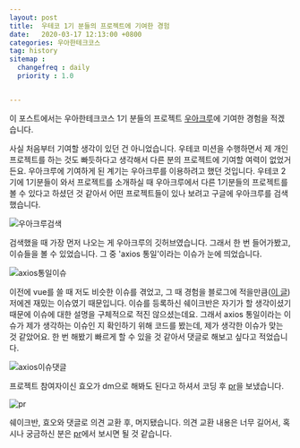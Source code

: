 ```yaml
---
layout: post
title:  우테코 1기 분들의 프로젝트에 기여한 경험
date:   2020-03-17 12:13:00 +0800
categories: 우아한테크코스
tag: history
sitemap :
  changefreq : daily
  priority : 1.0


---
```


이 포스트에서는 우아한테크코스 1기 분들의 프로젝트 [우아크루](https://github.com/WoowaCrew/WoowaCrew)에 기여한 경험을 적겠습니다.

사실 처음부터 기여할 생각이 있던 건 아니었습니다. 우테코 미션을 수행하면서 제 개인 프로젝트를 하는 것도 빠듯하다고 생각해서 다른 분의 프로젝트에 기여할 여력이 없었거든요. 우아크루에 기여하게 된 계기는 우아크루를 이용하려고 했던 것입니다. 우테코 2기에 1기분들이 와서 프로젝트를 소개하실 때 우아크루에서 다른 1기분들의 프로젝트를 볼 수 있다고 하셨던 것 같아서 어떤 프로젝트들이 있나 보려고 구글에 우아크루를 검색했습니다.

![우아크루검색](https://dl.dropbox.com/s/h3392jo0s1jnlwr/%EC%9A%B0%EC%95%84%ED%81%AC%EB%A3%A8%EA%B2%80%EC%83%89.png) 

검색했을 때 가장 먼저 나오는 게 우아크루의 깃허브였습니다. 그래서 한 번 들어가봤고, 이슈들을 볼 수 있었습니다. 그 중 'axios 통일'이라는 이슈가 눈에 띄었습니다.

![axios통일이슈](https://dl.dropbox.com/s/hj8v010p6bxwf54/axios%ED%86%B5%EC%9D%BC%EC%9D%B4%EC%8A%88.png)

이전에 vue를 쓸 때 저도 비슷한 이슈를 겪었고, 그 때 경험을 블로그에 적을만큼([이 글](https://p-vibe.github.io/2019/08/04/axios-di/)) 저에겐 재밌는 이슈였기 때문입니다. 이슈를 등록하신 쉐이크반은 자기가 할 생각이셨기 때문에 이슈에 대한 설명을 구체적으로 적진 않으셨는데요. 그래서 axios 통일이라는 이슈가 제가 생각하는 이슈인 지 확인하기 위해 코드를 봤는데, 제가 생각한 이슈가 맞는 것 같았어요. 한 번 해봤기 빠르게 할 수 있을 것 같아서 댓글로 해보고 싶다고 적었습니다.

![axios이슈댓글](https://dl.dropbox.com/s/og1uhy93a0408lw/axios%EC%9D%B4%EC%8A%88%EC%97%90%EB%8C%93%EA%B8%80.png)

프로젝트 참여자이신 효오가 dm으로 해봐도 된다고 하셔서 코딩 후 [pr](https://github.com/WoowaCrew/WoowaCrew/pull/356)을 보냈습니다.

![pr](https://dl.dropbox.com/s/xy8f1ag93j17xz8/pr.png)

쉐이크반, 효오와 댓글로 의견 교환 후, 머지됐습니다. 의견 교환 내용은 너무 길어서, 혹시나 궁금하신 분은 [pr](https://github.com/WoowaCrew/WoowaCrew/pull/356)에서 보시면 될 것 같습니다.

